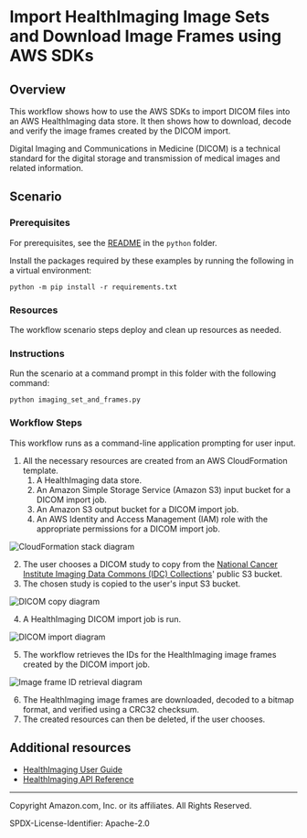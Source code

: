 # Import HealthImaging Image Sets and Download Image Frames using AWS SDKs

## Overview

This workflow shows how to use the AWS SDKs to import DICOM files into
an AWS HealthImaging data store. It then shows how to download, decode and verify the image
frames created by the DICOM import.

Digital Imaging and Communications in Medicine (DICOM) is a technical standard for the digital storage and transmission of medical images and related information.

## Scenario

### Prerequisites

For prerequisites, see the [README](../../README.md#Prerequisites) in the `python` folder.

Install the packages required by these examples by running the following in a virtual environment:

```
python -m pip install -r requirements.txt
```

### Resources

The workflow scenario steps deploy and clean up resources as needed.

### Instructions

Run the scenario at a command prompt in this folder with the following command:

```
python imaging_set_and_frames.py
```

### Workflow Steps

This workflow runs as a command-line application prompting for user input.

1. All the necessary resources are created from an AWS CloudFormation template.
    1. A HealthImaging data store.
    2. An Amazon Simple Storage Service (Amazon S3) input bucket for a DICOM import job.
    3. An Amazon S3 output bucket for a DICOM import job.
    4. An AWS Identity and Access Management (IAM) role with the appropriate permissions for a DICOM import job.

![CloudFormation stack diagram](../../../../workflows/healthimaging_image_sets/.images/cfn_stack.png)

2. The user chooses a DICOM study to copy from the [National Cancer Institute Imaging Data Commons (IDC) Collections](https://registry.opendata.aws/nci-imaging-data-commons/)' public S3 bucket.
3. The chosen study is copied to the user's input S3 bucket.

![DICOM copy diagram](../../../../workflows/healthimaging_image_sets/.images/copy_dicom.png)

4. A HealthImaging DICOM import job is run.

![DICOM import diagram](../../../../workflows/healthimaging_image_sets/.images/dicom_import.png)

5. The workflow retrieves the IDs for the HealthImaging image frames created by the DICOM import job.

![Image frame ID retrieval diagram](../../../../workflows/healthimaging_image_sets/.images/get_image_frame_ids.png)

6. The HealthImaging image frames are downloaded, decoded to a bitmap format, and verified using a CRC32 checksum.
7. The created resources can then be deleted, if the user chooses.


## Additional resources

* [HealthImaging User Guide](https://docs.aws.amazon.com/healthimaging/latest/devguide/what-is.html)
* [HealthImaging API Reference](https://docs.aws.amazon.com/healthimaging/latest/APIReference/Welcome.html)

---

Copyright Amazon.com, Inc. or its affiliates. All Rights Reserved.

SPDX-License-Identifier: Apache-2.0